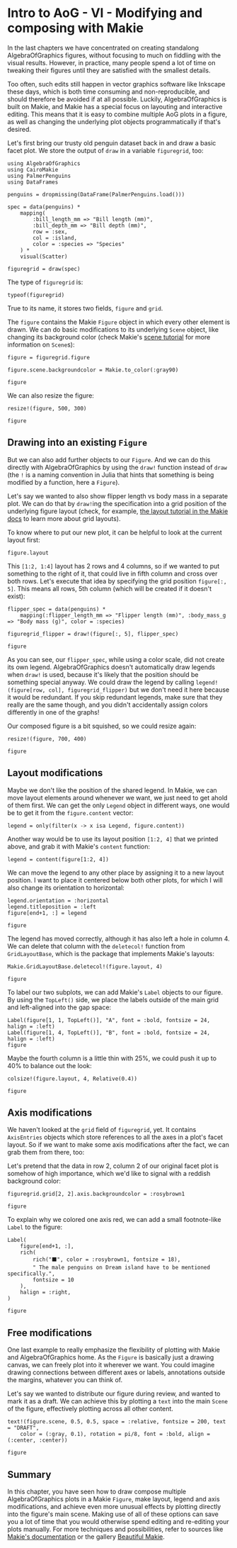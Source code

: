 # Intro to AoG - VI - Modifying and composing with Makie

In the last chapters we have concentrated on creating standalong AlgebraOfGraphics figures, without focusing to much on fiddling with the visual results.
However, in practice, many people spend a lot of time on tweaking their figures until they are satisfied with the smallest details.

Too often, such edits still happen in vector graphics software like Inkscape these days, which is both time consuming and non-reproducible, and should therefore be avoided if at all possible. Luckily, AlgebraOfGraphics is built on Makie, and Makie has a special focus on layouting and interactive editing. This means that it is easy to combine multiple AoG plots in a figure, as well as changing the underlying plot objects programmatically if that's desired.

Let's first bring our trusty old penguin dataset back in and draw a basic facet plot. We store the output of `draw` in a variable `figuregrid`, too:

```@example tut
using AlgebraOfGraphics
using CairoMakie
using PalmerPenguins
using DataFrames

penguins = dropmissing(DataFrame(PalmerPenguins.load()))

spec = data(penguins) *
    mapping(
        :bill_length_mm => "Bill length (mm)",
        :bill_depth_mm => "Bill depth (mm)",
        row = :sex,
        col = :island,
        color = :species => "Species"
    ) *
    visual(Scatter)

figuregrid = draw(spec)
```

The type of `figuregrid` is:

```@example tut
typeof(figuregrid)
```

True to its name, it stores two fields, `figure` and `grid`.

The `figure` contains the Makie `Figure` object in which every other element is drawn.
We can do basic modifications to its underlying `Scene` object, like changing its background color (check Makie's [scene tutorial](https://docs.makie.org/stable/tutorials/scenes) for more information on `Scene`s):

```@example tut
figure = figuregrid.figure

figure.scene.backgroundcolor = Makie.to_color(:gray90)

figure
```

We can also resize the figure:

```@example tut
resize!(figure, 500, 300)

figure
```

## Drawing into an existing `Figure`

But we can also add further objects to our `Figure`.
And we can do this directly with AlgebraOfGraphics by using the `draw!` function instead of `draw` (the `!` is a naming convention in Julia that hints that something is being modified by a function, here a `Figure`).

Let's say we wanted to also show flipper length vs body mass in a separate plot.
We can do that by `draw!`ing the specification into a grid position of the underlying figure layout (check, for example, [the layout tutorial in the Makie docs](https://docs.makie.org/stable/tutorials/layout-tutorial) to learn more about grid layouts). 

To know where to put our new plot, it can be helpful to look at the current layout first:

```@example tut
figure.layout
```

This `[1:2, 1:4]` layout has 2 rows and 4 columns, so if we wanted to put something to the right of it, that could live in fifth column and cross over both rows.
Let's execute that idea by specifying the grid position `figure[:, 5]`. This means all rows, 5th column (which will be created if it doesn't exist):

```@example tut
flipper_spec = data(penguins) *
    mapping(:flipper_length_mm => "Flipper length (mm)", :body_mass_g => "Body mass (g)", color = :species)

figuregrid_flipper = draw!(figure[:, 5], flipper_spec)

figure
```

As you can see, our `flipper_spec`, while using a color scale, did not create its own legend. AlgebraOfGraphics doesn't automatically draw legends when `draw!` is used, because it's likely that the position should be something special anyway. We could draw the legend by calling `legend!(figure[row, col], figuregrid_flipper)` but we don't need it here because it would be redundant. If you skip redundant legends, make sure that they really are the same though, and you didn't accidentally assign colors differently in one of the graphs!

Our composed figure is a bit squished, so we could resize again:

```@example tut
resize!(figure, 700, 400)

figure
```

## Layout modifications

Maybe we don't like the position of the shared legend. In Makie, we can move layout elements around whenever we want, we just need to get ahold of them first.
We can get the only `Legend` object in different ways, one would be to get it from the `figure.content` vector:

```@example tut
legend = only(filter(x -> x isa Legend, figure.content))
```

Another way would be to use its layout position `[1:2, 4]` that we printed above, and grab it with Makie's `content` function:

```@example tut
legend = content(figure[1:2, 4])
```

We can move the legend to any other place by assigning it to a new layout position. I want to place it centered below both other plots, for which I will also change its orientation to horizontal:

```@example tut
legend.orientation = :horizontal
legend.titleposition = :left
figure[end+1, :] = legend

figure
```

The legend has moved correctly, although it has also left a hole in column 4. We can delete that column with the `deletecol!` function from `GridLayoutBase`, which is the package that implements Makie's layouts:

```@example tut
Makie.GridLayoutBase.deletecol!(figure.layout, 4)

figure
```

To label our two subplots, we can add Makie's `Label` objects to our figure.
By using the `TopLeft()` side, we place the labels outside of the main grid and left-aligned into the gap space:

```@example tut
Label(figure[1, 1, TopLeft()], "A", font = :bold, fontsize = 24, halign = :left)
Label(figure[1, 4, TopLeft()], "B", font = :bold, fontsize = 24, halign = :left)
figure
```

Maybe the fourth column is a little thin with 25%, we could push it up to 40% to balance out the look:

```@example tut
colsize!(figure.layout, 4, Relative(0.4))

figure
```

## Axis modifications

We haven't looked at the `grid` field of `figuregrid`, yet.
It contains `AxisEntries` objects which store references to all the axes in a plot's facet layout.
So if we want to make some axis modifications after the fact, we can grab them from there, too:

Let's pretend that the data in row 2, column 2 of our original facet plot is somehow of high importance, which we'd like to signal with a reddish background color:

```@example tut
figuregrid.grid[2, 2].axis.backgroundcolor = :rosybrown1

figure
```

To explain why we colored one axis red, we can add a small footnote-like `Label` to the figure:

```@example tut
Label(
    figure[end+1, :],
    rich(
        rich("⬛", color = :rosybrown1, fontsize = 18),
        " The male penguins on Dream island have to be mentioned specifically.",
        fontsize = 10
    ),
    halign = :right,
)

figure
```

## Free modifications

One last example to really emphasize the flexibility of plotting with Makie and AlgebraOfGraphics home.
As the `Figure` is basically just a drawing canvas, we can freely plot into it wherever we want.
You could imagine drawing connections between different axes or labels, annotations outside the margins, whatever you can think of.

Let's say we wanted to distribute our figure during review, and wanted to mark it as a draft.
We can achieve this by plotting a `text` into the main `Scene` of the figure, effectively plotting across all other content.

```@example tut
text!(figure.scene, 0.5, 0.5, space = :relative, fontsize = 200, text = "DRAFT",
    color = (:gray, 0.1), rotation = pi/8, font = :bold, align = (:center, :center))

figure
```

## Summary

In this chapter, you have seen how to draw compose multiple AlgebraOfGraphics plots in a Makie `Figure`, make layout, legend and axis modifications, and achieve even more unusual effects by plotting directly into the figure's main scene. Making use of all of these options can save you a lot of time that you would otherwise spend editing and re-editing your plots manually. For more techniques and possibilities, refer to sources like [Makie's documentation](https://docs.makie.org/stable/) or the gallery [Beautiful Makie](https://beautiful.makie.org/).

